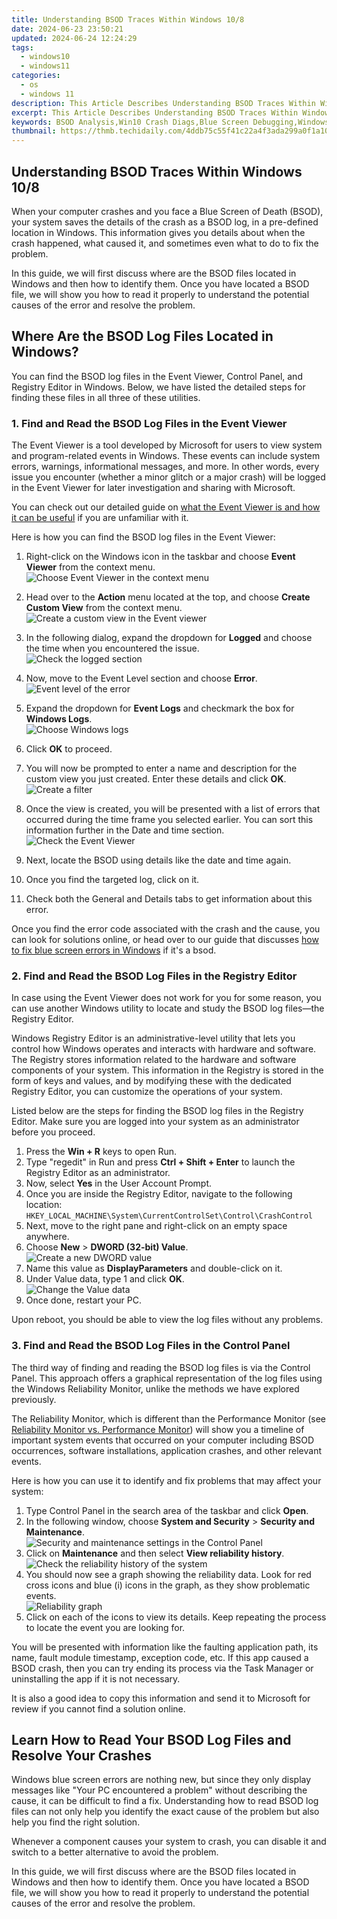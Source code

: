 ```yaml
---
title: Understanding BSOD Traces Within Windows 10/8
date: 2024-06-23 23:50:21
updated: 2024-06-24 12:24:29
tags:
  - windows10
  - windows11
categories:
  - os
  - windows 11
description: This Article Describes Understanding BSOD Traces Within Windows 10/8
excerpt: This Article Describes Understanding BSOD Traces Within Windows 10/8
keywords: BSOD Analysis,Win10 Crash Diags,Blue Screen Debugging,Windows BSoD Errors,BSoD Trace Exploration,Debug BSoD Issue,System BSoD Solutions
thumbnail: https://thmb.techidaily.com/4ddb75c55f41c22a4f3ada299a0f1a1093c8ca9e10e43f8a8e61a1ff732d1283.jpg
---
```


## Understanding BSOD Traces Within Windows 10/8

 When your computer crashes and you face a Blue Screen of Death (BSOD), your system saves the details of the crash as a BSOD log, in a pre-defined location in Windows. This information gives you details about when the crash happened, what caused it, and sometimes even what to do to fix the problem.

 In this guide, we will first discuss where are the BSOD files located in Windows and then how to identify them. Once you have located a BSOD file, we will show you how to read it properly to understand the potential causes of the error and resolve the problem.

## Where Are the BSOD Log Files Located in Windows?

 You can find the BSOD log files in the Event Viewer, Control Panel, and Registry Editor in Windows. Below, we have listed the detailed steps for finding these files in all three of these utilities.

### 1\. Find and Read the BSOD Log Files in the Event Viewer

 The Event Viewer is a tool developed by Microsoft for users to view system and program-related events in Windows. These events can include system errors, warnings, informational messages, and more. In other words, every issue you encounter (whether a minor glitch or a major crash) will be logged in the Event Viewer for later investigation and sharing with Microsoft.

 You can check out our detailed guide on [what the Event Viewer is and how it can be useful](https://www.makeuseof.com/windows-event-viewer-guide/) if you are unfamiliar with it.

 Here is how you can find the BSOD log files in the Event Viewer:

1. Right-click on the Windows icon in the taskbar and choose **Event Viewer** from the context menu.  
![Choose Event Viewer in the context menu](https://static1.makeuseofimages.com/wordpress/wp-content/uploads/2022/09/event-viewer.jpg)
2. Head over to the **Action** menu located at the top, and choose **Create Custom View** from the context menu.  
![Create a custom view in the Event viewer](https://static1.makeuseofimages.com/wordpress/wp-content/uploads/2022/09/create-custom-view.jpg)
3. In the following dialog, expand the dropdown for **Logged** and choose the time when you encountered the issue.  
![Check the logged section](https://static1.makeuseofimages.com/wordpress/wp-content/uploads/2022/09/custom-time.jpg)
4. Now, move to the Event Level section and choose **Error**.  
![Event level of the error](https://static1.makeuseofimages.com/wordpress/wp-content/uploads/2022/09/error-event-level.jpg)
5. Expand the dropdown for **Event Logs** and checkmark the box for **Windows Logs**.  
![Choose Windows logs](https://static1.makeuseofimages.com/wordpress/wp-content/uploads/2022/09/windows-logs.jpg)

1. Click **OK** to proceed.
2. You will now be prompted to enter a name and description for the custom view you just created. Enter these details and click **OK**.  
![Create a filter](https://static1.makeuseofimages.com/wordpress/wp-content/uploads/2022/09/name-event-viewer.jpg)
3. Once the view is created, you will be presented with a list of errors that occurred during the time frame you selected earlier. You can sort this information further in the Date and time section.  
![Check the Event Viewer](https://static1.makeuseofimages.com/wordpress/wp-content/uploads/2022/09/event-viewer-11.jpg)
4. Next, locate the BSOD using details like the date and time again.
5. Once you find the targeted log, click on it.
6. Check both the General and Details tabs to get information about this error.

 Once you find the error code associated with the crash and the cause, you can look for solutions online, or head over to our guide that discusses [how to fix blue screen errors in Windows](https://www.makeuseof.com/tag/4-tips-fix-blue-screen-error/) if it's a bsod.

### 2\. Find and Read the BSOD Log Files in the Registry Editor

 In case using the Event Viewer does not work for you for some reason, you can use another Windows utility to locate and study the BSOD log files—the Registry Editor.

 Windows Registry Editor is an administrative-level utility that lets you control how Windows operates and interacts with hardware and software. The Registry stores information related to the hardware and software components of your system. This information in the Registry is stored in the form of keys and values, and by modifying these with the dedicated Registry Editor, you can customize the operations of your system.

 Listed below are the steps for finding the BSOD log files in the Registry Editor. Make sure you are logged into your system as an administrator before you proceed.

1. Press the **Win + R** keys to open Run.
2. Type "regedit" in Run and press **Ctrl + Shift + Enter** to launch the Registry Editor as an administrator.
3. Now, select **Yes** in the User Account Prompt.
4. Once you are inside the Registry Editor, navigate to the following location:  
`HKEY_LOCAL_MACHINE\System\CurrentControlSet\Control\CrashControl`
5. Next, move to the right pane and right-click on an empty space anywhere.
6. Choose **New** \> **DWORD (32-bit) Value**.  
![Create a new DWORD value](https://static1.makeuseofimages.com/wordpress/wp-content/uploads/2022/09/dword-policies.jpg)
7. Name this value as **DisplayParameters** and double-click on it.
8. Under Value data, type 1 and click **OK**.  
![Change the Value data](https://static1.makeuseofimages.com/wordpress/wp-content/uploads/2022/09/value-data-1.jpg)
9. Once done, restart your PC.

 Upon reboot, you should be able to view the log files without any problems.

### 3\. Find and Read the BSOD Log Files in the Control Panel

 The third way of finding and reading the BSOD log files is via the Control Panel. This approach offers a graphical representation of the log files using the Windows Reliability Monitor, unlike the methods we have explored previously.

 The Reliability Monitor, which is different than the Performance Monitor (see [Reliability Monitor vs. Performance Monitor](https://www.makeuseof.com/reliability-monitor-vs-performance-monitor/)) will show you a timeline of important system events that occurred on your computer including BSOD occurrences, software installations, application crashes, and other relevant events.

 Here is how you can use it to identify and fix problems that may affect your system:

1. Type Control Panel in the search area of the taskbar and click **Open**.
2. In the following window, choose **System and Security** \> **Security and Maintenance**.  
![Security and maintenance settings in the Control Panel](https://static1.makeuseofimages.com/wordpress/wp-content/uploads/2022/09/security-maintenance.jpg)
3. Click on **Maintenance** and then select **View reliability history**.  
![Check the reliability history of the system](https://static1.makeuseofimages.com/wordpress/wp-content/uploads/2022/09/view-realability-history.jpg)
4. You should now see a graph showing the reliability data. Look for red cross icons and blue (i) icons in the graph, as they show problematic events.  
![Reliability graph](https://static1.makeuseofimages.com/wordpress/wp-content/uploads/2022/09/realability-graph.jpg)
5. Click on each of the icons to view its details. Keep repeating the process to locate the event you are looking for.

 You will be presented with information like the faulting application path, its name, fault module timestamp, exception code, etc. If this app caused a BSOD crash, then you can try ending its process via the Task Manager or uninstalling the app if it is not necessary.

 It is also a good idea to copy this information and send it to Microsoft for review if you cannot find a solution online.

## Learn How to Read Your BSOD Log Files and Resolve Your Crashes

 ​​​​​​Windows blue screen errors are nothing new, but since they only display messages like "Your PC encountered a problem" without describing the cause, it can be difficult to find a fix. Understanding how to read BSOD log files can not only help you identify the exact cause of the problem but also help you find the right solution.

 Whenever a component causes your system to crash, you can disable it and switch to a better alternative to avoid the problem.

 In this guide, we will first discuss where are the BSOD files located in Windows and then how to identify them. Once you have located a BSOD file, we will show you how to read it properly to understand the potential causes of the error and resolve the problem.
